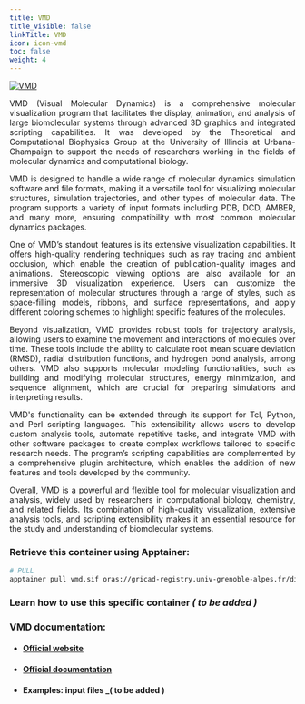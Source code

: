 ```yaml
---
title: VMD
title_visible: false
linkTitle: VMD
icon: icon-vmd
toc: false
weight: 4
---
```


<a href="https://www.ks.uiuc.edu/Research/vmd/" target="blank">
    <img alt="VMD" class="codes-pages-top-logo logo-vmd"/>
</a>

<div align="justify">

VMD (Visual Molecular Dynamics) is a comprehensive molecular visualization program that facilitates the display, animation, and analysis of large biomolecular systems through advanced 3D graphics and integrated scripting capabilities. It was developed by the Theoretical and Computational Biophysics Group at the University of Illinois at Urbana-Champaign to support the needs of researchers working in the fields of molecular dynamics and computational biology.

VMD is designed to handle a wide range of molecular dynamics simulation software and file formats, making it a versatile tool for visualizing molecular structures, simulation trajectories, and other types of molecular data. The program supports a variety of input formats including PDB, DCD, AMBER, and many more, ensuring compatibility with most common molecular dynamics packages.

One of VMD’s standout features is its extensive visualization capabilities. It offers high-quality rendering techniques such as ray tracing and ambient occlusion, which enable the creation of publication-quality images and animations. Stereoscopic viewing options are also available for an immersive 3D visualization experience. Users can customize the representation of molecular structures through a range of styles, such as space-filling models, ribbons, and surface representations, and apply different coloring schemes to highlight specific features of the molecules.

Beyond visualization, VMD provides robust tools for trajectory analysis, allowing users to examine the movement and interactions of molecules over time. These tools include the ability to calculate root mean square deviation (RMSD), radial distribution functions, and hydrogen bond analysis, among others. VMD also supports molecular modeling functionalities, such as building and modifying molecular structures, energy minimization, and sequence alignment, which are crucial for preparing simulations and interpreting results.

VMD's functionality can be extended through its support for Tcl, Python, and Perl scripting languages. This extensibility allows users to develop custom analysis tools, automate repetitive tasks, and integrate VMD with other software packages to create complex workflows tailored to specific research needs. The program’s scripting capabilities are complemented by a comprehensive plugin architecture, which enables the addition of new features and tools developed by the community.

Overall, VMD is a powerful and flexible tool for molecular visualization and analysis, widely used by researchers in computational biology, chemistry, and related fields. Its combination of high-quality visualization, extensive analysis tools, and scripting extensibility makes it an essential resource for the study and understanding of biomolecular systems.

</div>

### Retrieve this container using Apptainer:

```bash
# PULL
apptainer pull vmd.sif oras://gricad-registry.univ-grenoble-alpes.fr/diamond/apptainer/apptainer-singularity-projects/vmd.sif:latest
```

### Learn how to use this specific container  _( to be added )_

### VMD documentation:

- #### <a href="https://www.ks.uiuc.edu/Research/vmd/" target="_blank">Official website</a>

- #### <a href="https://www.ks.uiuc.edu/Research/vmd/current/docs.html" target="_blank">Official documentation</a>

- #### Examples: input files _( to be added )
